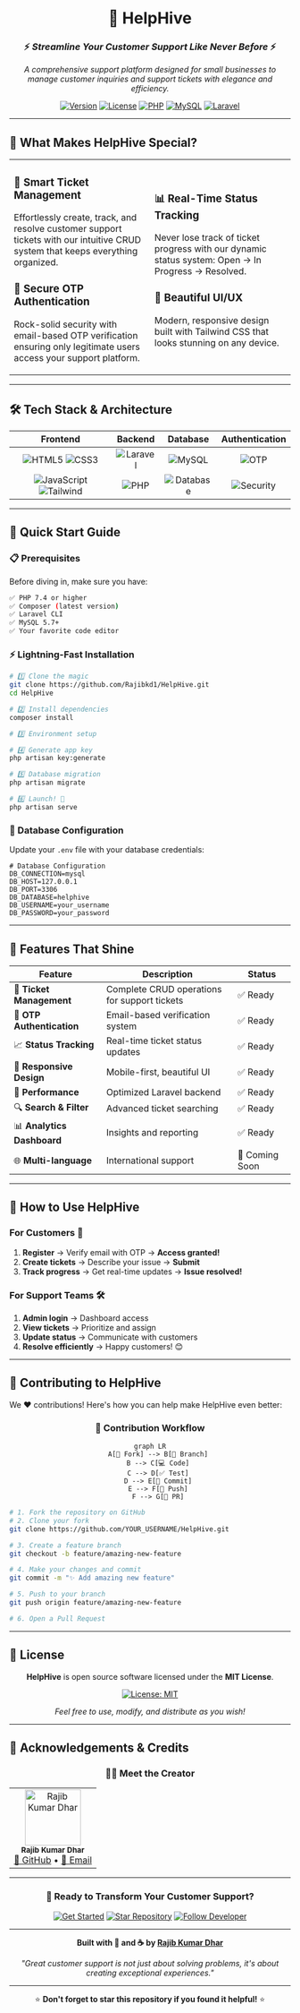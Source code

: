 <div align="center">
  <h1>🐝 HelpHive</h1>
</div>

<div align="center">

### ⚡ *Streamline Your Customer Support Like Never Before* ⚡

*A comprehensive support platform designed for small businesses to manage customer inquiries and support tickets with elegance and efficiency.*

[![Version](https://img.shields.io/badge/version-1.0.0-6366f1.svg?style=for-the-badge&logo=semver&logoColor=white)](https://github.com/Rajibkd1/HelpHive)
[![License](https://img.shields.io/badge/license-MIT-22c55e.svg?style=for-the-badge&logo=opensourceinitiative&logoColor=white)](LICENSE)
[![PHP](https://img.shields.io/badge/PHP-7.4%2B-777bb4.svg?style=for-the-badge&logo=php&logoColor=white)](https://php.net)
[![MySQL](https://img.shields.io/badge/MySQL-5.7%2B-4479a1.svg?style=for-the-badge&logo=mysql&logoColor=white)](https://mysql.com)
[![Laravel](https://img.shields.io/badge/Laravel-Framework-ff2d20.svg?style=for-the-badge&logo=laravel&logoColor=white)](https://laravel.com)

</div>

---

## 🌟 What Makes HelpHive Special?

<table>
<tr>
<td width="50%">

### 🎯 **Smart Ticket Management**
Effortlessly create, track, and resolve customer support tickets with our intuitive CRUD system that keeps everything organized.

### 🔐 **Secure OTP Authentication**
Rock-solid security with email-based OTP verification ensuring only legitimate users access your support platform.

</td>
<td width="50%">

### 📊 **Real-Time Status Tracking**
Never lose track of ticket progress with our dynamic status system: Open → In Progress → Resolved.

### 🎨 **Beautiful UI/UX**
Modern, responsive design built with Tailwind CSS that looks stunning on any device.

</td>
</tr>
</table>

---

## 🛠️ Tech Stack & Architecture

<div align="center">

| **Frontend** | **Backend** | **Database** | **Authentication** |
|:------------:|:----------:|:------------:|:------------------:|
| ![HTML5](https://img.shields.io/badge/HTML5-e34f26?style=for-the-badge&logo=html5&logoColor=white) ![CSS3](https://img.shields.io/badge/CSS3-1572b6?style=for-the-badge&logo=css3&logoColor=white) | ![Laravel](https://img.shields.io/badge/Laravel-ff2d20?style=for-the-badge&logo=laravel&logoColor=white) | ![MySQL](https://img.shields.io/badge/MySQL-4479a1?style=for-the-badge&logo=mysql&logoColor=white) | ![OTP](https://img.shields.io/badge/Email_OTP-22c55e?style=for-the-badge&logo=mail&logoColor=white) |
| ![JavaScript](https://img.shields.io/badge/JavaScript-f7df1e?style=for-the-badge&logo=javascript&logoColor=black) ![Tailwind](https://img.shields.io/badge/Tailwind_CSS-38b2ac?style=for-the-badge&logo=tailwind-css&logoColor=white) | ![PHP](https://img.shields.io/badge/PHP_7.4+-777bb4?style=for-the-badge&logo=php&logoColor=white) | ![Database](https://img.shields.io/badge/Relational_DB-orange?style=for-the-badge&logo=database&logoColor=white) | ![Security](https://img.shields.io/badge/Laravel_Auth-red?style=for-the-badge&logo=shield&logoColor=white) |

</div>

---

## 🚀 Quick Start Guide

### 📋 Prerequisites

Before diving in, make sure you have:

```bash
✅ PHP 7.4 or higher
✅ Composer (latest version)
✅ Laravel CLI
✅ MySQL 5.7+
✅ Your favorite code editor
```

### ⚡ Lightning-Fast Installation

```bash
# 1️⃣ Clone the magic
git clone https://github.com/Rajibkd1/HelpHive.git
cd HelpHive

# 2️⃣ Install dependencies
composer install

# 3️⃣ Environment setup

# 4️⃣ Generate app key
php artisan key:generate

# 5️⃣ Database migration
php artisan migrate

# 6️⃣ Launch! 🚀
php artisan serve
```

### 🔧 Database Configuration

Update your `.env` file with your database credentials:

```env
# Database Configuration
DB_CONNECTION=mysql
DB_HOST=127.0.0.1
DB_PORT=3306
DB_DATABASE=helphive
DB_USERNAME=your_username
DB_PASSWORD=your_password
```

---

## 💎 Features That Shine

<div align="center">

| Feature | Description | Status |
|---------|-------------|--------|
| 🎫 **Ticket Management** | Complete CRUD operations for support tickets | ✅ Ready |
| 🔐 **OTP Authentication** | Email-based verification system | ✅ Ready |
| 📈 **Status Tracking** | Real-time ticket status updates | ✅ Ready |
| 📱 **Responsive Design** | Mobile-first, beautiful UI | ✅ Ready |
| 🚀 **Performance** | Optimized Laravel backend | ✅ Ready |
| 🔍 **Search & Filter** | Advanced ticket searching | ✅ Ready |
| 📊 **Analytics Dashboard** | Insights and reporting | ✅ Ready |
| 🌐 **Multi-language** | International support | 🚧 Coming Soon |

</div>

---

## 🎯 How to Use HelpHive

### For Customers 👥
1. **Register** → Verify email with OTP → **Access granted!**
2. **Create tickets** → Describe your issue → **Submit**
3. **Track progress** → Get real-time updates → **Issue resolved!**

### For Support Teams 🛠️
1. **Admin login** → Dashboard access
2. **View tickets** → Prioritize and assign
3. **Update status** → Communicate with customers
4. **Resolve efficiently** → Happy customers! 😊

---

## 🤝 Contributing to HelpHive

We ❤️ contributions! Here's how you can help make HelpHive even better:

<div align="center">

### 🌟 **Contribution Workflow**

```mermaid
graph LR
    A[🍴 Fork] --> B[🌿 Branch]
    B --> C[💻 Code]
    C --> D[✅ Test]
    D --> E[📝 Commit]
    E --> F[🚀 Push]
    F --> G[🔄 PR]
```

</div>

```bash
# 1. Fork the repository on GitHub
# 2. Clone your fork
git clone https://github.com/YOUR_USERNAME/HelpHive.git

# 3. Create a feature branch
git checkout -b feature/amazing-new-feature

# 4. Make your changes and commit
git commit -m "✨ Add amazing new feature"

# 5. Push to your branch
git push origin feature/amazing-new-feature

# 6. Open a Pull Request
```

---

## 📄 License

<div align="center">

**HelpHive** is open source software licensed under the **MIT License**.

[![License: MIT](https://img.shields.io/badge/License-MIT-yellow.svg?style=for-the-badge)](https://opensource.org/licenses/MIT)

*Feel free to use, modify, and distribute as you wish!*

</div>

---

## 🙏 Acknowledgements & Credits

<div align="center">

### 👨‍💻 **Meet the Creator**

<table>
<tr>
<td align="center">
<img src="https://github.com/Rajibkd1.png" width="100px;" alt="Rajib Kumar Dhar"/><br>
<sub><b>Rajib Kumar Dhar</b></sub><br>
<a href="https://github.com/Rajibkd1">🐙 GitHub</a> • 
<a href="mailto:rrajibkd@gmail.com">📧 Email</a>
</td>
</tr>
</table>

</div>

---

<div align="center">

### 🚀 **Ready to Transform Your Customer Support?**

[![Get Started](https://img.shields.io/badge/Get_Started-6366f1?style=for-the-badge&logo=rocket&logoColor=white)](https://github.com/Rajibkd1/HelpHive)
[![Star Repository](https://img.shields.io/badge/⭐_Star_Repository-fbbf24?style=for-the-badge&logo=github&logoColor=black)](https://github.com/Rajibkd1/HelpHive)
[![Follow Developer](https://img.shields.io/badge/Follow_@Rajibkd1-1da1f2?style=for-the-badge&logo=github&logoColor=white)](https://github.com/Rajibkd1)

---

**Built with 💝 and ☕ by [Rajib Kumar Dhar](https://github.com/Rajibkd1)**

*"Great customer support is not just about solving problems, it's about creating exceptional experiences."*

---

⭐ **Don't forget to star this repository if you found it helpful!** ⭐

</div>
